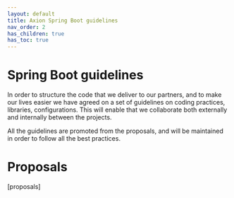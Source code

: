```yaml
---
layout: default
title: Axion Spring Boot guidelines
nav_order: 2
has_children: true
has_toc: true
---
```


# Spring Boot guidelines

In order to structure the code that we deliver to our partners, and to make our 
lives easier we have agreed on a set of guidelines on coding practices, libraries, 
configurations. This will enable that we collaborate both externally and internally 
between the projects.

All the guidelines are promoted from the proposals, and will be maintained in order
to follow all the best practices. 


# Proposals
[proposals]